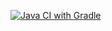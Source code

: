 [![Java CI with Gradle](https://github.com/Aleks163rus/DebitCardOrder-Selenium/actions/workflows/gradle.yml/badge.svg)](https://github.com/Aleks163rus/DebitCardOrder-Selenium/actions/workflows/gradle.yml)